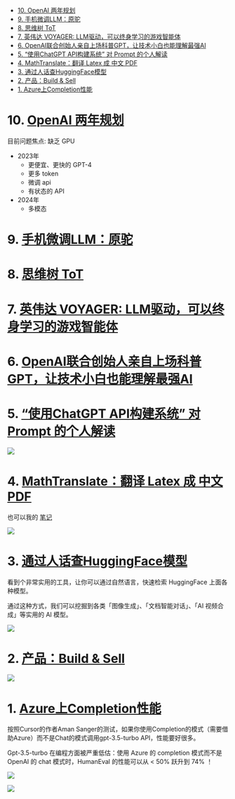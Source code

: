 - [10. OpenAI 两年规划](#10-openai-两年规划)
- [9. 手机微调LLM：原驼](#9-手机微调llm原驼)
- [8. 思维树 ToT](#8-思维树-tot)
- [7. 英伟达 VOYAGER: LLM驱动，可以终身学习的游戏智能体](#7-英伟达-voyager-llm驱动可以终身学习的游戏智能体)
- [6. OpenAI联合创始人亲自上场科普GPT，让技术小白也能理解最强AI](#6-openai联合创始人亲自上场科普gpt让技术小白也能理解最强ai)
- [5. “使用ChatGPT API构建系统” 对 Prompt 的个人解读](#5-使用chatgpt-api构建系统-对-prompt-的个人解读)
- [4. MathTranslate：翻译 Latex 成 中文 PDF](#4-mathtranslate翻译-latex-成-中文-pdf)
- [3. 通过人话查HuggingFace模型](#3-通过人话查huggingface模型)
- [2. 产品：Build \& Sell](#2-产品build--sell)
- [1. Azure上Completion性能](#1-azure上completion性能)

# 10. [OpenAI 两年规划](https://foresightnews.pro/article/detail/34376)

目前问题焦点: 缺乏 GPU

+ 2023年
    - 更便宜、更快的 GPT-4
    - 更多 token
    - 微调 api
    - 有状态的 API
+ 2024年
    - 多模态

# 9. [手机微调LLM：原驼](https://zhuanlan.zhihu.com/p/632488033)

# 8. [思维树 ToT](https://zhuanlan.zhihu.com/p/633974673)

# 7. [英伟达 VOYAGER: LLM驱动，可以终身学习的游戏智能体](https://zhuanlan.zhihu.com/p/632739144)

# 6. [OpenAI联合创始人亲自上场科普GPT，让技术小白也能理解最强AI](https://zhuanlan.zhihu.com/p/633176312)

# 5. [“使用ChatGPT API构建系统” 对 Prompt 的个人解读](https://www.zhihu.com/question/593938418)

![](./../../images/20230605122751.jpg)

# 4. [MathTranslate：翻译 Latex 成 中文 PDF](https://weibo.com/1727858283/N2PX5uluz)

也可以我的 [笔记](https://zhuanlan.zhihu.com/p/633316249)

![](./../../images/20230605122148.png)

# 3. [通过人话查HuggingFace模型](https://weibo.com/5722964389/N2XXqnYhj)

看到个非常实用的工具，让你可以通过自然语言，快速检索 HuggingFace 上面各种模型。

通过这种方式，我们可以挖掘到各类「图像生成」、「文档智能对话」、「AI 视频合成」等实用的 AI 模型。

![](../../images/20230605121249.png)

# 2. [产品：Build & Sell]()

![](../../images/20230605121810.png)

# 1. [Azure上Completion性能](https://weibo.com/1402400261/N3sQOw7eE)

按照Cursor的作者Aman Sanger的测试，如果你使用Completion的模式（需要借助Azure）而不是Chat的模式调用gpt-3.5-turbo API，性能要好很多。

Gpt-3.5-turbo 在编程方面被严重低估：使用 Azure 的 completion 模式而不是 OpenAI 的 chat 模式时，HumanEval 的性能可以从 < 50% 跃升到 74% ！

![](./../../images/20230605121908.png)

![](../../images/20230605122455.png)